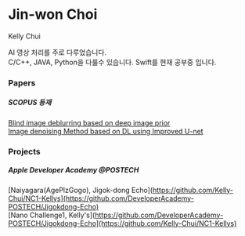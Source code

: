 # Jin-won Choi
Kelly Chui

AI 영상 처리를 주로 다루었습니다.  
C/C++, JAVA, Python을 다룰수 있습니다.
Swift를 현재 공부중 입니다.

### Papers
##### SCOPUS 등재
[Blind image deblurring based on deep image prior](https://paper.cricit.kr/user/listview/ieie2018/cart_rdoc.asp?URL=files/filename%3Fnum%3D412820%26db%3DRD_R&dn=412820&db=RD_R&usernum=0&seid=)  
[Image denoising Method based on DL using Improved U-net](https://paper.cricit.kr/user/listview/ieie2018/cart_rdoc.asp?URL=files/ieietspc_202108_001.pdf%3Fnum%3D408033%26db%3DRD_R&dn=408033&db=RD_R&usernum=0&seid=)
<!---
Kelly-Chui/Kelly-Chui is a ✨ special ✨ repository because its `README.md` (this file) appears on your GitHub profile.
You can click the Preview link to take a look at your changes.
--->

### Projects

##### Apple Developer Academy @POSTECH

[Naiyagara(AgePlzGogo), Jigok-dong Echo](https://github.com/Kelly-Chui/NC1-Kellys](https://github.com/DeveloperAcademy-POSTECH/Jigokdong-Echo)  
[Nano Challenge1, Kelly's](https://github.com/DeveloperAcademy-POSTECH/Jigokdong-Echo](https://github.com/Kelly-Chui/NC1-Kellys)  
